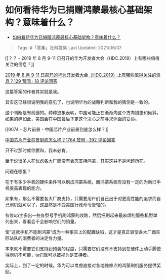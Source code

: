 # 如何看待华为已捐赠鸿蒙最核心基础架构？意味着什么？

- [如何看待华为已捐赠鸿蒙最核心基础架构？意味着什么？](https://www.zhihu.com/question/462892378/answer/1926411090)

>Tags: #「答集」社科答集
>Last Updated: 2021/06/07

[[？？ - 2019 年 8 月 9-11 日召开的华为开发者大会（HDC.2019）上有哪些值得关注的信息？]]

[2019 年 8 月 9-11 日召开的华为开发者大会（HDC.2019）上有哪些值得关注的信息？129 赞同 · 18 评论回答](https://www.zhihu.com/question/339549760/answer/782056004)

这篇答案的作者其实就是我。

其实这已经很说明我的意见了，也说明华为的战略判断和我的猜测是一致的。

这个判断是有前途的。种种迹象表明，中国可能正在渐渐向这个方向铺垫和倾斜。如果的确如此，美国会在中国最后下定这个决心之前寻求体面的妥协。

[[0074 - 芯片前景 - 中国芯片产业前景到底怎么样？]]

[中国芯片产业前景到底怎么样？1764 赞同 · 392 评论回答](https://www.zhihu.com/question/305898679/answer/563613133)

只不过那时候你要和，我未必肯。

至于说很多人在忧虑各大厂商没有表态支持鸿蒙，其实这并不是问题所在。

问题在哪里？

在于有多少手机的硬件条件可以刷成鸿蒙系统，而鸿蒙系统有没有一定的为新旧手机提高表现的能力。

如果有，那么不需要各大厂商支持，只需要用户们自己出于对更高性能的追求而自己刷机就可以了，这显然是不受美国行政命令管辖的。

各位up主多出一些各型号手机刷鸿蒙的攻略，然后把刷起来最麻烦的那些机型单列出来，看看会不会影响它们的销量。

使“这款手机不能刷鸿蒙”成为一种事实上的配置缺陷，这才是真正驱使各大厂商实际站队的消费者的决定性力量。

本来就不需要它们支持到预装的程度，只需要它们没有不支持到在硬件上动手脚使得刷机不可能，ta们就可以被视为是支持者。

实际上，到了一定的时候，华为可以考虑直接对各地维修点的鸿蒙刷机服务提供奖励。